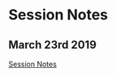 <!-- TITLE: Session Notes -->
<!-- SUBTITLE: Notes for Log Creation and Sundry -->

# Session Notes
## March 23rd 2019
[Session Notes](2019-03-23)